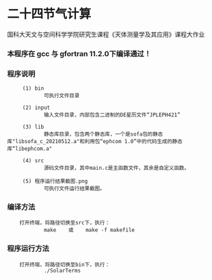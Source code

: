 # 二十四节气计算
国科大天文与空间科学学院研究生课程《天体测量学及其应用》课程大作业
### 本程序在 gcc 与 gfortran 11.2.0下编译通过！
### 程序说明
    
         (1) bin
                可执行文件目录

         (2) input
                输入文件目录，内部包含二进制的DE星历文件“JPLEPH421”

         (3) lib
                静态库目录，包含两个静态库，一个是sofa包的静态库"libsofa_c_20210512.a"和利用包“ephcom 1.0”中的代码生成的静态库“libephcom.a"

         (4) src
                源码文件目录，其中main.c是主函数文件，其余是自定义函数。

         (5) 程序运行结果截图.png
                可执行文件运行结果截图。


### 编译方法
        打开终端，将路径切换至src下，执行：
                make    或    make -f makefile


### 程序运行方法
        打开终端，将路径切换至bin下，执行：
                ./SolarTerms
